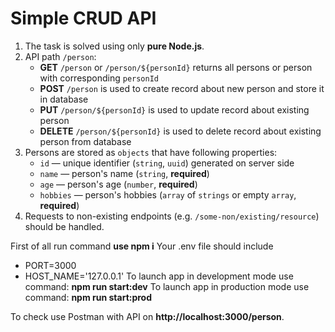 # Simple CRUD API

1. The task is solved using only **pure Node.js**.
2. API path `/person`:
    * **GET** `/person` or `/person/${personId}` returns all persons or person with corresponding `personId`
    * **POST** `/person` is used to create record about new person and store it in database
    * **PUT** `/person/${personId}` is used to update record about existing person
    * **DELETE** `/person/${personId}` is used to delete record about existing person from database
3. Persons are stored as `objects` that have following properties:
    * `id` — unique identifier (`string`, `uuid`) generated on server side
    * `name` — person's name (`string`, **required**)
    * `age` — person's age (`number`, **required**)
    * `hobbies` — person's hobbies (`array` of `strings` or empty `array`, **required**)
4. Requests to non-existing endpoints (e.g. `/some-non/existing/resource`) should be handled.

First of all run command **use npm i**
Your .env file should include 
  *  PORT=3000
  * HOST_NAME='127.0.0.1'
To launch app in development mode use command: **npm run start:dev**
To launch app in production mode use command: **npm run start:prod**

To check use Postman with API on **http://localhost:3000/person**.
